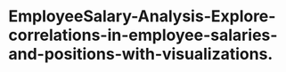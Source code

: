 # EmployeeSalary-Analysis-Explore-correlations-in-employee-salaries-and-positions-with-visualizations.